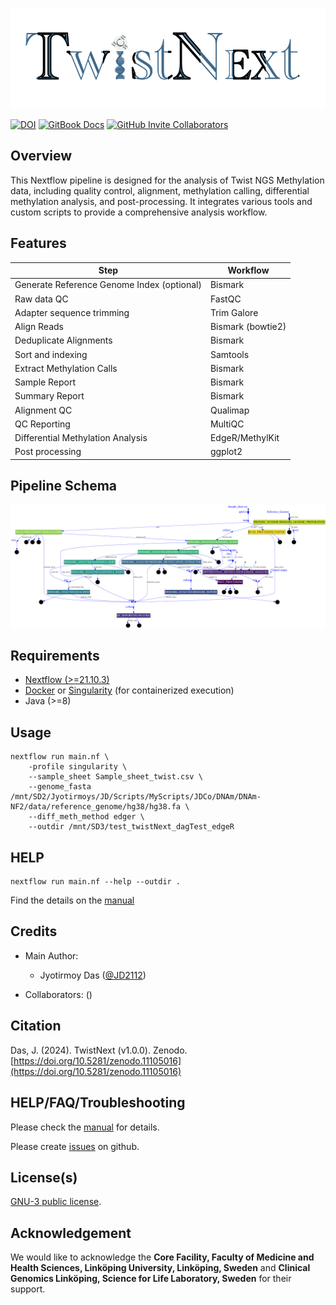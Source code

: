![](artworks/logo.png)

[![DOI](https://zenodo.org/badge/490592846.svg)](https://doi.org/10.5281/zenodo.11105016)
[![GitBook Docs](https://img.shields.io/badge/docs-GitBook-blue?logo=gitbook)](https://jyotirmoys-organization.gitbook.io/twistnext)
[![GitHub Invite Collaborators](https://img.shields.io/badge/Invite-Collaborators-blue?style=for-the-badge&logo=github)](https://github.com/JD2112/TwistNext/settings/access)

## Overview

This Nextflow pipeline is designed for the analysis of Twist NGS Methylation data, including quality control, alignment, methylation calling, differential methylation analysis, and post-processing. It integrates various tools and custom scripts to provide a comprehensive analysis workflow.

## Features

| Step                                       | Workflow          |
| ------------------------------------------ | ----------------- |
| Generate Reference Genome Index (optional) | Bismark           |
| Raw data QC                                | FastQC            |
| Adapter sequence trimming                  | Trim Galore       |
| Align Reads                                | Bismark (bowtie2) |
| Deduplicate Alignments                     | Bismark           |
| Sort and indexing                          | Samtools          |
| Extract Methylation Calls                  | Bismark           |
| Sample Report                              | Bismark           |
| Summary Report                             | Bismark           |
| Alignment QC                               | Qualimap          |
| QC Reporting                               | MultiQC           |
| Differential Methylation Analysis          | EdgeR/MethylKit   |
| Post processing                            | ggplot2           |

## Pipeline Schema
![](artworks/workflow_dag_color.png)

## Requirements

- [Nextflow (>=21.10.3)](https://www.nextflow.io/docs/latest/install.html#install-nextflow)
- [Docker](https://docs.docker.com/engine/install/) or [Singularity](https://singularity-tutorial.github.io/01-installation/) (for containerized execution)
- Java (>=8)

## Usage

```
nextflow run main.nf \
    -profile singularity \
    --sample_sheet Sample_sheet_twist.csv \
    --genome_fasta /mnt/SD2/Jyotirmoys/JD/Scripts/MyScripts/JDCo/DNAm/DNAm-NF2/data/reference_genome/hg38/hg38.fa \ 
    --diff_meth_method edger \
    --outdir /mnt/SD3/test_twistNext_dagTest_edgeR 

```

## HELP

```
nextflow run main.nf --help --outdir .
```
Find the details on the [manual](https://jyotirmoys-organization.gitbook.io/twistnext)

## Credits
- Main Author: 
    - Jyotirmoy Das ([@JD2112](https://github.com/JD2112))

- Collaborators: ()

## Citation

Das, J. (2024). TwistNext (v1.0.0). Zenodo. [https://doi.org/10.5281/zenodo.11105016](https://doi.org/10.5281/zenodo.11105016)

## HELP/FAQ/Troubleshooting

Please check the [manual](https://jyotirmoys-organization.gitbook.io/twistnext) for details.

Please create [issues](https://github.com/JD2112/TwistNext/issues) on github.

## License(s)

[GNU-3 public license](https://github.com/JD2112/TwistNext/blob/v1.0.3/LICENSE).

## Acknowledgement

We would like to acknowledge the **Core Facility, Faculty of Medicine and Health Sciences, Linköping University, Linköping, Sweden** and **Clinical Genomics Linköping, Science for Life Laboratory, Sweden** for their support.
